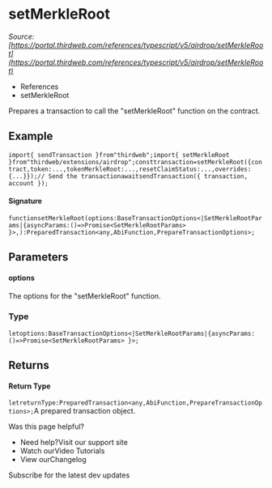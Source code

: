# setMerkleRoot

*Source: [https://portal.thirdweb.com/references/typescript/v5/airdrop/setMerkleRoot](https://portal.thirdweb.com/references/typescript/v5/airdrop/setMerkleRoot)*

* References
* setMerkleRoot

Prepares a transaction to call the "setMerkleRoot" function on the contract.

## Example

`import{ sendTransaction }from"thirdweb";import{ setMerkleRoot }from"thirdweb/extensions/airdrop";consttransaction=setMerkleRoot({contract,token:...,tokenMerkleRoot:...,resetClaimStatus:...,overrides: {...}});// Send the transactionawaitsendTransaction({ transaction, account });`
#### Signature

`functionsetMerkleRoot(options:BaseTransactionOptions<|SetMerkleRootParams|{asyncParams:()=>Promise<SetMerkleRootParams> }>,):PreparedTransaction<any,AbiFunction,PrepareTransactionOptions>;`
## Parameters

#### options

The options for the "setMerkleRoot" function.

### Type

`letoptions:BaseTransactionOptions<|SetMerkleRootParams|{asyncParams:()=>Promise<SetMerkleRootParams> }>;`
## Returns

#### Return Type

`letreturnType:PreparedTransaction<any,AbiFunction,PrepareTransactionOptions>;`A prepared transaction object.

Was this page helpful?

* Need help?Visit our support site
* Watch ourVideo Tutorials
* View ourChangelog

Subscribe for the latest dev updates

